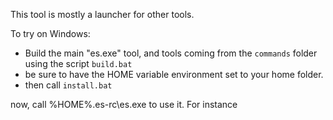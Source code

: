 This tool is mostly a launcher for other tools.

To try on Windows:
- Build the main "es.exe" tool, and tools coming from the `commands` folder using the script `build.bat`
- be sure to have the HOME variable environment set to your home folder.
- then call `install.bat`

now, call %HOME%\.es-rc\es.exe to use it.
For instance 


